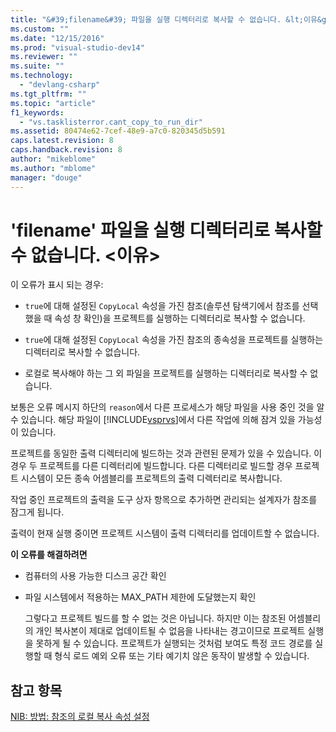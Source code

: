 ```yaml
---
title: "&#39;filename&#39; 파일을 실행 디렉터리로 복사할 수 없습니다. &lt;이유&gt; | Microsoft Docs"
ms.custom: ""
ms.date: "12/15/2016"
ms.prod: "visual-studio-dev14"
ms.reviewer: ""
ms.suite: ""
ms.technology: 
  - "devlang-csharp"
ms.tgt_pltfrm: ""
ms.topic: "article"
f1_keywords: 
  - "vs.tasklisterror.cant_copy_to_run_dir"
ms.assetid: 80474e62-7cef-48e9-a7c0-820345d5b591
caps.latest.revision: 8
caps.handback.revision: 8
author: "mikeblome"
ms.author: "mblome"
manager: "douge"
---
```

# &#39;filename&#39; 파일을 실행 디렉터리로 복사할 수 없습니다. &lt;이유&gt;
이 오류가 표시 되는 경우:  
  
-   `true`에 대해 설정된 `CopyLocal` 속성을 가진 참조\(솔루션 탐색기에서 참조를 선택했을 때 속성 창 확인\)을 프로젝트를 실행하는 디렉터리로 복사할 수 없습니다.  
  
-   `true`에 대해 설정된 `CopyLocal` 속성을 가진 참조의 종속성을 프로젝트를 실행하는 디렉터리로 복사할 수 없습니다.  
  
-   로컬로 복사해야 하는 그 외 파일을 프로젝트를 실행하는 디렉터리로 복사할 수 없습니다.  
  
 보통은 오류 메시지 하단의 `reason`에서 다른 프로세스가 해당 파일을 사용 중인 것을 알 수 있습니다. 해당 파일이 [!INCLUDE[vsprvs](../assembler/masm/includes/vsprvs_md.md)]에서 다른 작업에 의해 잠겨 있을 가능성이 있습니다.  
  
 프로젝트를 동일한 출력 디렉터리에 빌드하는 것과 관련된 문제가 있을 수 있습니다. 이 경우 두 프로젝트를 다른 디렉터리에 빌드합니다. 다른 디렉터리로 빌드할 경우 프로젝트 시스템이 모든 종속 어셈블리를 프로젝트의 출력 디렉터리로 복사합니다.  
  
 작업 중인 프로젝트의 출력을 도구 상자 항목으로 추가하면 관리되는 설계자가 참조를 잠그게 됩니다.  
  
 출력이 현재 실행 중이면 프로젝트 시스템이 출력 디렉터리를 업데이트할 수 없습니다.  
  
 **이 오류를 해결하려면**  
  
-   컴퓨터의 사용 가능한 디스크 공간 확인  
  
-   파일 시스템에서 적용하는 MAX\_PATH 제한에 도달했는지 확인  
  
     그렇다고 프로젝트 빌드를 할 수 없는 것은 아닙니다. 하지만 이는 참조된 어셈블리의 개인 복사본이 제대로 업데이트될 수 없음을 나타내는 경고이므로 프로젝트 실행을 못하게 될 수 있습니다. 프로젝트가 실행되는 것처럼 보여도 특정 코드 경로를 실행할 때 형식 로드 예외 오류 또는 기타 예기치 않은 동작이 발생할 수 있습니다.  
  
## 참고 항목  
 [NIB: 방법: 참조의 로컬 복사 속성 설정](http://msdn.microsoft.com/ko-kr/dfe2ba13-f27f-4356-a481-ea67d5acacbd)
